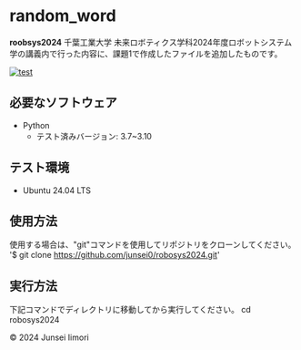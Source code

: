# random_word
**roobsys2024**
千葉工業大学 未来ロボティクス学科2024年度ロボットシステム学の講義内で行った内容に、課題1で作成したファイルを追加したものです。

[![test](https://github.com/junsei0/robosys2024/actions/workflows/test.yml/badge.svg)](https://github.com/junsei0/robosys2024/actions/workflows/test.yml)

## 必要なソフトウェア
- Python
  - テスト済みバージョン: 3.7~3.10

## テスト環境
- Ubuntu 24.04 LTS

## 使用方法
使用する場合は、"git"コマンドを使用してリポジトリをクローンしてください。
'$ git clone https://github.com/junsei0/robosys2024.git'

## 実行方法
下記コマンドでディレクトリに移動してから実行してください。
 cd robosys2024


© 2024 Junsei Iimori

